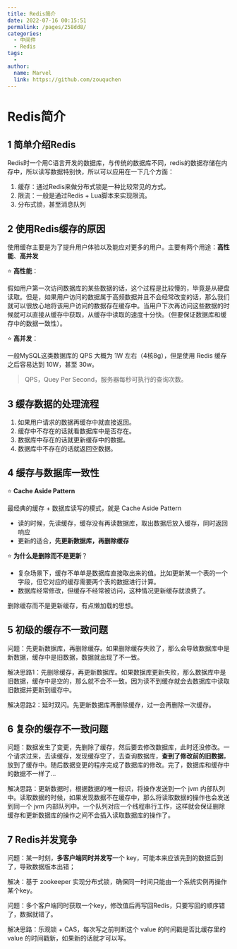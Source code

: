 ```yaml
---
title: Redis简介
date: 2022-07-16 00:15:51
permalink: /pages/258dd8/
categories:
  - 中间件
  - Redis
tags:
  - 
author: 
  name: Marvel
  link: https://github.com/zouquchen
---
```

# Redis简介

## 1 简单介绍Redis

Redis时一个用C语言开发的数据库，与传统的数据库不同，redis的数据存储在内存中，所以读写数据特别快，所以可以应用在一下几个方面：

1. 缓存：通过Redis来做分布式锁是一种比较常见的方式。
2. 限流：一般是通过Redis + Lua脚本来实现限流。
3. 分布式锁，甚至消息队列

## 2 使用Redis缓存的原因

使用缓存主要是为了提升用户体验以及能应对更多的用户。主要有两个用途：**高性能**、**高并发**

⭐ **高性能**：

假如用户第一次访问数据库的某些数据的话，这个过程是比较慢的，毕竟是从硬盘读取。但是，如果用户访问的数据属于高频数据并且不会经常改变的话，那么我们就可以很放心地将该用户访问的数据存在缓存中。当用户下次再访问这些数据的时候就可以直接从缓存中获取，从缓存中读取的速度十分快。（但要保证数据库和缓存中的数据一致性）。

⭐ **高并发**：

一般MySQL这类数据库的 QPS 大概为 1W 左右（4核8g），但是使用 Redis 缓存之后容易达到 10W，甚至 30w。

> QPS，Quey Per Second，服务器每秒可执行的查询次数。

## 3 缓存数据的处理流程

1. 如果用户请求的数据再缓存中就直接返回。
2. 缓存中不存在的话就看数据库中是否存在。
3. 数据库中存在的话就更新缓存中的数据。
4. 数据库中不存在的话就返回空数据。

## 4 缓存与数据库一致性

⭐ **Cache Aside Pattern**

最经典的缓存 + 数据库读写的模式，就是 Cache Aside Pattern

- 读的时候，先读缓存，缓存没有再读数据库，取出数据后放入缓存，同时返回响应
- 更新的适合，**先更新数据库，再删除缓存**

⭐ **为什么是删除而不是更新**？

- 复杂场景下，缓存不单单是数据库直接取出来的值。比如更新某一个表的一个字段，但它对应的缓存需要两个表的数据进行计算。
- 数据库经常修改，但缓存不经常被访问，这种情况更新缓存就浪费了。

删除缓存而不是更新缓存，有点懒加载的思想。

## 5 初级的缓存不一致问题

问题：先更新数据库，再删除缓存。如果删除缓存失败了，那么会导致数据库中是新数据，缓存中是旧数据，数据就出现了不一致。

解决思路1：先删除缓存，再更新数据库。如果数据库更新失败，那么数据库中是旧数据，缓存中是空的，那么就不会不一致。因为读不到缓存就会去数据库中读取旧数据并更新到缓存中。

解决思路2：延时双闪。先更新数据库再删除缓存，过一会再删除一次缓存。

## 6 复杂的缓存不一致问题

问题：数据发生了变更，先删除了缓存，然后要去修改数据库，此时还没修改。一个请求过来，去读缓存，发现缓存空了，去查询数据库，**查到了修改前的旧数据**，放到了缓存中。随后数据变更的程序完成了数据库的修改。完了，数据库和缓存中的数据不一样了...

解决思路：更新数据时，根据数据的唯一标识，将操作发送到一个 jvm 内部队列中。读取数据的时候，如果发现数据不在缓存中，那么将读取数据的操作也会发送到同一个 jvm 内部队列中。一个队列对应一个线程串行工作，这样就会保证删除缓存和更新数据库的操作之间不会插入读取数据库的操作了。

## 7 Redis并发竞争

问题：某一时刻，**多客户端同时并发写**一个 key，可能本来应该先到的数据后到了，导致数据版本出错；

解决：基于 zookeeper 实现分布式锁，确保同一时间只能由一个系统实例再操作某个key。



问题：多个客户端同时获取一个key，修改值后再写回Redis，只要写回的顺序错了，数据就错了。

解决思路：乐观锁 + CAS，每次写之前判断这个 value 的时间戳是否比缓存里的 value 的时间戳新，如果新的话就才可以写。